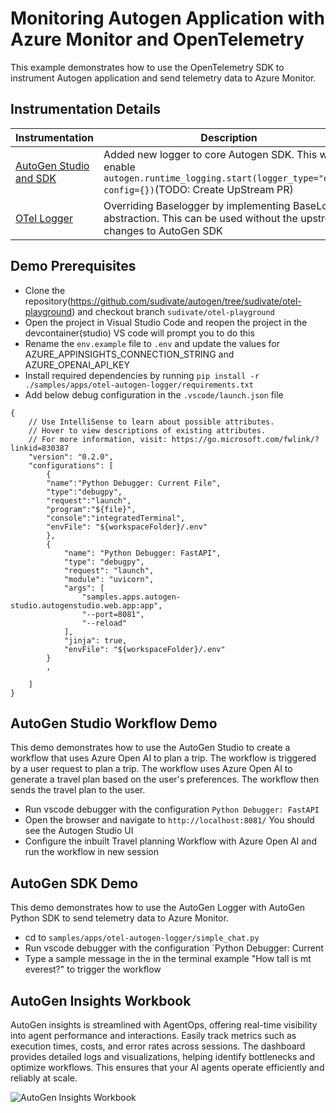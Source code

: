 # Monitoring Autogen Application with Azure Monitor and OpenTelemetry

This example demonstrates how to use the OpenTelemetry SDK to instrument Autogen application and send telemetry data to Azure Monitor.


## Instrumentation Details

| Instrumentation | Description |
|-----------------|-------------|
| [AutoGen Studio and SDK ](./../../../autogen/logger/otel_logger.py) | Added new logger to core Autogen SDK. This will enable `autogen.runtime_logging.start(logger_type="otel", config={})`(TODO: Create UpStream PR)   |
| [OTel Logger](./otel_logger.py) | Overriding Baselogger by implementing BaseLogger abstraction. This can be used without the upstream changes to AutoGen SDK |

## Demo Prerequisites
- Clone the repository(https://github.com/sudivate/autogen/tree/sudivate/otel-playground) and checkout branch `sudivate/otel-playground`
- Open the project in Visual Studio Code and reopen the project in the devcontainer(studio) VS code will prompt you to do this
- Rename the `env.example` file to `.env` and update the values for AZURE_APPINSIGHTS_CONNECTION_STRING and AZURE_OPENAI_API_KEY
- Install required dependencies by running `pip install -r ./samples/apps/otel-autogen-logger/requirements.txt`
- Add  below debug configuration in the `.vscode/launch.json` file
```
{
    // Use IntelliSense to learn about possible attributes.
    // Hover to view descriptions of existing attributes.
    // For more information, visit: https://go.microsoft.com/fwlink/?linkid=830387
    "version": "0.2.0",
    "configurations": [
        {
        "name":"Python Debugger: Current File",
        "type":"debugpy",
        "request":"launch",
        "program":"${file}",
        "console":"integratedTerminal",
        "envFile": "${workspaceFolder}/.env"
        },
        {
            "name": "Python Debugger: FastAPI",
            "type": "debugpy",
            "request": "launch",
            "module": "uvicorn",
            "args": [
                "samples.apps.autogen-studio.autogenstudio.web.app:app",
                "--port=8081",
                "--reload"
            ],
            "jinja": true,
            "envFile": "${workspaceFolder}/.env"
        }
        ,

    ]
}
```


## AutoGen Studio Workflow Demo

This demo demonstrates how to use the AutoGen Studio to create a workflow that uses Azure Open AI to plan a trip. The workflow is triggered by a user request to plan a trip. The workflow uses Azure Open AI to generate a travel plan based on the user's preferences. The workflow then sends the travel plan to the user.

- Run vscode debugger with the configuration `Python Debugger: FastAPI`
- Open the browser and navigate to `http://localhost:8081/` You should see the Autogen Studio UI
- Configure the inbuilt Travel planning Workflow with Azure Open AI and run the workflow in new session

## AutoGen SDK Demo

This demo demonstrates how to use the AutoGen Logger with AutoGen Python SDK to send telemetry data to Azure Monitor.

- cd to `samples/apps/otel-autogen-logger/simple_chat.py`
- Run vscode debugger with the configuration `Python Debugger: Current
- Type a sample message in the in the terminal example "How tall is mt everest?" to trigger the workflow

## AutoGen Insights Workbook

AutoGen insights is streamlined with AgentOps, offering real-time visibility into agent performance and interactions. Easily track metrics such as execution times, costs, and error rates across sessions. The dashboard provides detailed logs and visualizations, helping identify bottlenecks and optimize workflows. This ensures that your AI agents operate efficiently and reliably at scale.

![AutoGen Insights Workbook](./images/autogen_insights.gif)